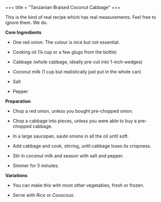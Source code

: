 +++
title = "Tanzanian Braised Coconut Cabbage"
+++

This is the kind of real recipe which has real measurements. Feel free to
ignore them. We do.

**Core Ingredients**
- One red onion. The colour is nice but not essential.

- Cooking oil (¼ cup or a few glugs from the bottle)

- Cabbage (whole cabbage, ideally pre-cut into 1-inch wedges)

- Coconut milk (1 cup but realistically just put in the whole can)

- Salt

- Pepper

**Preparation**
- Chop a red onion, unless you bought pre-chopped onion.

- Chop a cabbage into pieces, unless you were able to buy a pre-chopped
cabbage.

- In a large saucepan, sauté onions in all the oil until soft.

- Add cabbage and cook, stirring, until cabbage loses its crispness.

- Stir in coconut milk and season with salt and pepper.

- Simmer for 5 minutes.

**Variations**
- You can make this with most other vegetables, fresh or frozen.

- Serve with _Rice_ or _Couscous_.